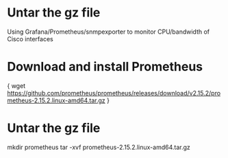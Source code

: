 ﻿# Untar the gz file
Using Grafana/Prometheus/snmpexporter to monitor CPU/bandwidth of Cisco interfaces
# Download and install Prometheus  
{ wget https://github.com/prometheus/prometheus/releases/download/v2.15.2/prometheus-2.15.2.linux-amd64.tar.gz }
# Untar the gz file
mkdir prometheus
tar -xvf prometheus-2.15.2.linux-amd64.tar.gz
